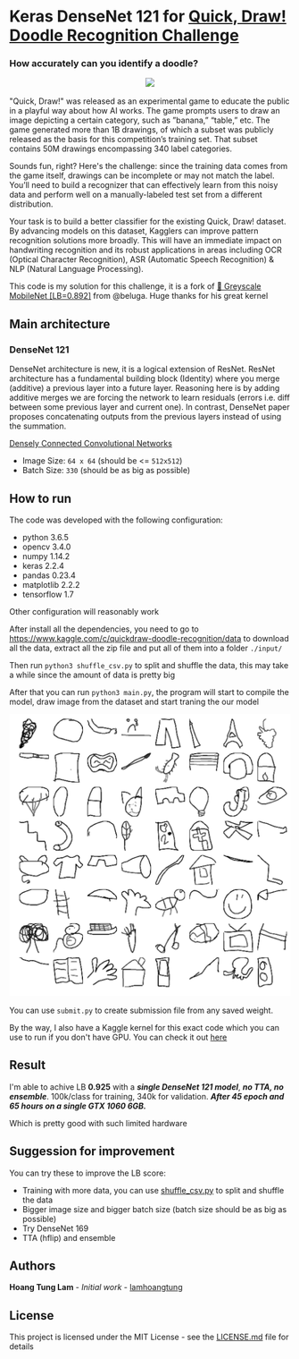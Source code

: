 # Keras DenseNet 121 for [Quick, Draw! Doodle Recognition Challenge](https://www.kaggle.com/c/quickdraw-doodle-recognition)

### How accurately can you identify a doodle?
<p align="center"> 
<img src="https://storage.googleapis.com/kaggle-media/competitions/quickdraw/what-does-a-bee-look-like-1.png">
</p>

"Quick, Draw!" was released as an experimental game to educate the public in a playful way about how AI works. The game prompts users to draw an image depicting a certain category, such as ”banana,” “table,” etc. The game generated more than 1B drawings, of which a subset was publicly released as the basis for this competition’s training set. That subset contains 50M drawings encompassing 340 label categories.

Sounds fun, right? Here's the challenge: since the training data comes from the game itself, drawings can be incomplete or may not match the label. You’ll need to build a recognizer that can effectively learn from this noisy data and perform well on a manually-labeled test set from a different distribution.

Your task is to build a better classifier for the existing Quick, Draw! dataset. By advancing models on this dataset, Kagglers can improve pattern recognition solutions more broadly. This will have an immediate impact on handwriting recognition and its robust applications in areas including OCR (Optical Character Recognition), ASR (Automatic Speech Recognition) & NLP (Natural Language Processing).

This code is my solution for this challenge, it is a fork of [🐘 Greyscale MobileNet [LB=0.892]](https://www.kaggle.com/gaborfodor/greyscale-mobilenet-lb-0-892) from @beluga. Huge thanks for his great kernel

## Main architecture
### DenseNet 121
DenseNet architecture is new, it is a logical extension of ResNet. ResNet architecture has a fundamental building block (Identity)
where you merge (additive) a previous layer into a future layer. Reasoning here is by adding additive merges we are forcing the network 
to learn residuals (errors i.e. diff between some previous layer and current one). In contrast, DenseNet paper proposes concatenating 
outputs from the previous layers instead of using the summation.

[Densely Connected Convolutional Networks](https://arxiv.org/abs/1608.06993)

- Image Size: `64 x 64` (should be <= `512x512`)
- Batch Size: `330` (should be as big as possible)


## How to run
The code was developed with the following configuration:
* python 3.6.5
* opencv 3.4.0
* numpy 1.14.2
* keras 2.2.4
* pandas 0.23.4
* matplotlib 2.2.2
* tensorflow 1.7

Other configuration will reasonably work

After install all the dependencies, you need to go to https://www.kaggle.com/c/quickdraw-doodle-recognition/data to download all the data, extract all the zip file and put all of them into a folder `./input/`

Then run `python3 shuffle_csv.py` to split and shuffle the data, this may take a while since the amount of data is pretty big

After that you can run `python3 main.py`, the program will start to compile the model, draw image from the dataset and start traning the our model

![sample data](./gs.png)

You can use `submit.py` to create submission file from any saved weight.

By the way, I also have a Kaggle kernel for this exact code which you can use to run if you don't have GPU. You can check it out [here](https://www.kaggle.com/lamhoangtung/densenet-121-lb-0-925)

## Result

I'm able to achive LB **0.925** with a ***single DenseNet 121 model***, ***no TTA, no ensemble***. 100k/class for training, 340k for validation. ***After 45 epoch and 65 hours on a single GTX 1060 6GB.***

Which is pretty good with such limited hardware


## Suggession for improvement

You can try these to improve the LB score:
- Training with more data, you can use [shuffle_csv.py](shuffle_csv.py) to split and shuffle the data
- Bigger image size and bigger batch size (batch size should be as big as possible)
- Try DenseNet 169
- TTA (hflip) and ensemble

## Authors

**Hoang Tung Lam** - *Initial work* - [lamhoangtung](https://github.com/lamhoangtung)

## License

This project is licensed under the MIT License - see the [LICENSE.md](LICENSE.md) file for details
